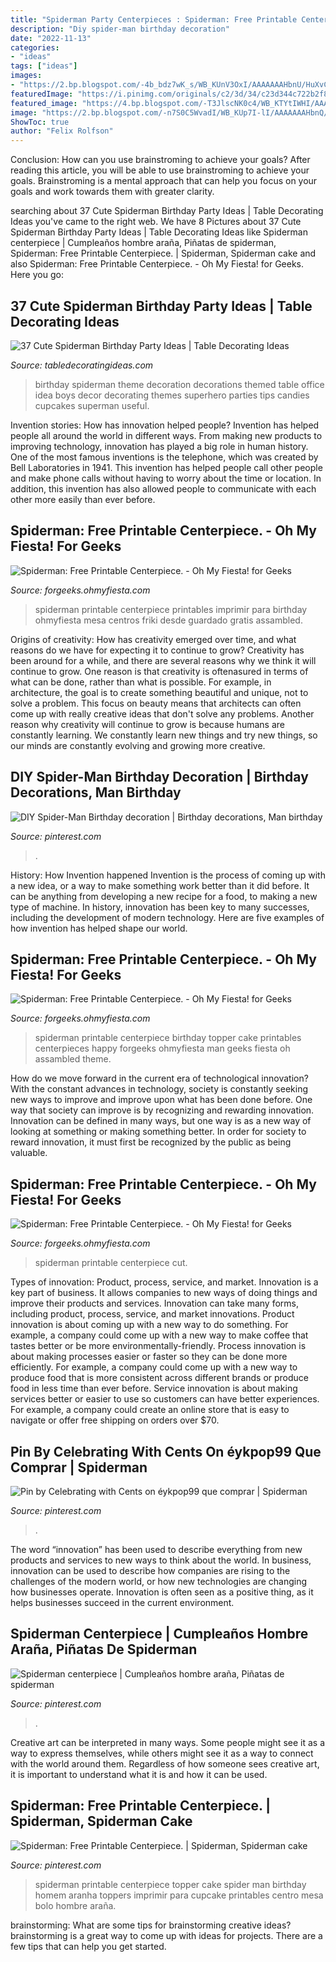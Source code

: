 ```yaml
---
title: "Spiderman Party Centerpieces : Spiderman: Free Printable Centerpiece."
description: "Diy spider-man birthday decoration"
date: "2022-11-13"
categories:
- "ideas"
tags: ["ideas"]
images:
- "https://2.bp.blogspot.com/-4b_bdz7wK_s/WB_KUnV3OxI/AAAAAAAHbnU/HuXvCw4ZMZYNflNOsNUpSWeK6V8O_QUigCLcB/s1600/spiderman-free-printable-centerpiece-014.jpg"
featuredImage: "https://i.pinimg.com/originals/c2/3d/34/c23d344c722b2f8bdc790bab49e9c022.jpg"
featured_image: "https://4.bp.blogspot.com/-T3JlscNK0c4/WB_KTYtIWHI/AAAAAAAHbmo/d7hYX2lc9xk7_7TORVl-A22PTsqLE_p1wCLcB/s1600/spiderman-free-printable-centerpiece-002.jpg"
image: "https://2.bp.blogspot.com/-n7S0C5WvadI/WB_KUp7I-lI/AAAAAAAHbnQ/aFX6cfOHLLgdh1-jJRPd7aNtQemr5SdqgCLcB/s1600/spiderman-free-printable-centerpiece-013.jpg"
ShowToc: true
author: "Felix Rolfson"
---
```



Conclusion: How can you use brainstroming to achieve your goals?
After reading this article, you will be able to use brainstroming to achieve your goals. Brainstroming is a mental approach that can help you focus on your goals and work towards them with greater clarity.

	

		
searching about 37 Cute Spiderman Birthday Party Ideas | Table Decorating Ideas you've came to the right web. We have 8 Pictures about 37 Cute Spiderman Birthday Party Ideas | Table Decorating Ideas like Spiderman centerpiece | Cumpleaños hombre araña, Piñatas de spiderman, Spiderman: Free Printable Centerpiece. | Spiderman, Spiderman cake and also Spiderman: Free Printable Centerpiece. - Oh My Fiesta! for Geeks. Here you go:
		
    
## 37 Cute Spiderman Birthday Party Ideas | Table Decorating Ideas

<img loading=lazy src="http://2.bp.blogspot.com/-IX0yzRjfNzA/UHZBhfl2HLI/AAAAAAAAAvA/MzLp1edRh88/s1600/kids+birthday+party+superhero+spiderman+theme.JPG" onerror="this.onerror=null;this.src='https://tse2.mm.bing.net/th?id=OIP.PdaJYII7aI2PiKaUEoZUdgHaFj&amp;pid=15.1';" alt="37 Cute Spiderman Birthday Party Ideas | Table Decorating Ideas">

_Source: tabledecoratingideas.com_

>birthday spiderman theme decoration decorations themed table office idea boys decor decorating themes superhero parties tips candies cupcakes superman useful. 

	

Invention stories: How has innovation helped people?
Invention has helped people all around the world in different ways. From making new products to improving technology, innovation has played a big role in human history. One of the most famous inventions is the telephone, which was created by Bell Laboratories in 1941. This invention has helped people call other people and make phone calls without having to worry about the time or location. In addition, this invention has also allowed people to communicate with each other more easily than ever before.

    
## Spiderman: Free Printable Centerpiece. - Oh My Fiesta! For Geeks

<img loading=lazy src="https://2.bp.blogspot.com/-n7S0C5WvadI/WB_KUp7I-lI/AAAAAAAHbnQ/aFX6cfOHLLgdh1-jJRPd7aNtQemr5SdqgCLcB/s1600/spiderman-free-printable-centerpiece-013.jpg" onerror="this.onerror=null;this.src='https://tse4.mm.bing.net/th?id=OIP.gGNFomFqEpuyTFGX7nALxgHaKe&amp;pid=15.1';" alt="Spiderman: Free Printable Centerpiece. - Oh My Fiesta! for Geeks">

_Source: forgeeks.ohmyfiesta.com_

>spiderman printable centerpiece printables imprimir para birthday ohmyfiesta mesa centros friki desde guardado gratis assambled. 

	

Origins of creativity: How has creativity emerged over time, and what reasons do we have for expecting it to continue to grow?
Creativity has been around for a while, and there are several reasons why we think it will continue to grow. One reason is that creativity is oftenasured in terms of what can be done, rather than what is possible. For example, in architecture, the goal is to create something beautiful and unique, not to solve a problem. This focus on beauty means that architects can often come up with really creative ideas that don't solve any problems. Another reason why creativity will continue to grow is because humans are constantly learning. We constantly learn new things and try new things, so our minds are constantly evolving and growing more creative.

    
## DIY Spider-Man Birthday Decoration | Birthday Decorations, Man Birthday

<img loading=lazy src="https://i.pinimg.com/originals/c2/3d/34/c23d344c722b2f8bdc790bab49e9c022.jpg" onerror="this.onerror=null;this.src='https://tse3.mm.bing.net/th?id=OIP.CPv_zQFh4vT3vkgtUIno3QHaJ4&amp;pid=15.1';" alt="DIY Spider-Man Birthday decoration | Birthday decorations, Man birthday">

_Source: pinterest.com_

>. 

	

History: How Invention happened
Invention is the process of coming up with a new idea, or a way to make something work better than it did before. It can be anything from developing a new recipe for a food, to making a new type of machine. In history, innovation has been key to many successes, including the development of modern technology. Here are five examples of how invention has helped shape our world.

    
## Spiderman: Free Printable Centerpiece. - Oh My Fiesta! For Geeks

<img loading=lazy src="https://2.bp.blogspot.com/-4b_bdz7wK_s/WB_KUnV3OxI/AAAAAAAHbnU/HuXvCw4ZMZYNflNOsNUpSWeK6V8O_QUigCLcB/s1600/spiderman-free-printable-centerpiece-014.jpg" onerror="this.onerror=null;this.src='https://tse3.mm.bing.net/th?id=OIP.z5Fk94kZYmakNyepuODrDgHaKe&amp;pid=15.1';" alt="Spiderman: Free Printable Centerpiece. - Oh My Fiesta! for Geeks">

_Source: forgeeks.ohmyfiesta.com_

>spiderman printable centerpiece birthday topper cake printables centerpieces happy forgeeks ohmyfiesta man geeks fiesta oh assambled theme. 

	

How do we move forward in the current era of technological innovation? With the constant advances in technology, society is constantly seeking new ways to improve and improve upon what has been done before. One way that society can improve is by recognizing and rewarding innovation. Innovation can be defined in many ways, but one way is as a new way of looking at something or making something better. In order for society to reward innovation, it must first be recognized by the public as being valuable.

    
## Spiderman: Free Printable Centerpiece. - Oh My Fiesta! For Geeks

<img loading=lazy src="https://4.bp.blogspot.com/-T3JlscNK0c4/WB_KTYtIWHI/AAAAAAAHbmo/d7hYX2lc9xk7_7TORVl-A22PTsqLE_p1wCLcB/s1600/spiderman-free-printable-centerpiece-002.jpg" onerror="this.onerror=null;this.src='https://tse1.mm.bing.net/th?id=OIP.hzr78qXoRiFjSVXLp5P-XgHaKe&amp;pid=15.1';" alt="Spiderman: Free Printable Centerpiece. - Oh My Fiesta! for Geeks">

_Source: forgeeks.ohmyfiesta.com_

>spiderman printable centerpiece cut. 

	

Types of innovation: Product, process, service, and market.
Innovation is a key part of business. It allows companies to new ways of doing things and improve their products and services. Innovation can take many forms, including product, process, service, and market innovations. 
Product innovation is about coming up with a new way to do something. For example, a company could come up with a new way to make coffee that tastes better or be more environmentally-friendly. Process innovation is about making processes easier or faster so they can be done more efficiently. For example, a company could come up with a new way to produce food that is more consistent across different brands or produce food in less time than ever before. Service innovation is about making services better or easier to use so customers can have better experiences. For example, a company could create an online store that is easy to navigate or offer free shipping on orders over $70.

    
## Pin By Celebrating With Cents On éykpop99 Que Comprar | Spiderman

<img loading=lazy src="https://i.pinimg.com/736x/17/e7/8e/17e78e7f0ea41a0abbdea22e48e68777.jpg" onerror="this.onerror=null;this.src='https://tse3.mm.bing.net/th?id=OIP.KP4OXXDwWob0FDbz-uMbVgAAAA&amp;pid=15.1';" alt="Pin by Celebrating with Cents on éykpop99 que comprar | Spiderman">

_Source: pinterest.com_

>. 

	

The word “innovation” has been used to describe everything from new products and services to new ways to think about the world. In business, innovation can be used to describe how companies are rising to the challenges of the modern world, or how new technologies are changing how businesses operate. Innovation is often seen as a positive thing, as it helps businesses succeed in the current environment.

    
## Spiderman Centerpiece | Cumpleaños Hombre Araña, Piñatas De Spiderman

<img loading=lazy src="https://i.pinimg.com/originals/cd/fc/93/cdfc93f917a7041dbfe36a4f8c2843cd.jpg" onerror="this.onerror=null;this.src='https://tse1.mm.bing.net/th?id=OIP.XIndR3ar-7XfEEWp0h85qQHaJ4&amp;pid=15.1';" alt="Spiderman centerpiece | Cumpleaños hombre araña, Piñatas de spiderman">

_Source: pinterest.com_

>. 

	

Creative art can be interpreted in many ways. Some people might see it as a way to express themselves, while others might see it as a way to connect with the world around them. Regardless of how someone sees creative art, it is important to understand what it is and how it can be used.

    
## Spiderman: Free Printable Centerpiece. | Spiderman, Spiderman Cake

<img loading=lazy src="https://i.pinimg.com/originals/ea/38/89/ea38899d55ebc7726c3e7015183fea6c.jpg" onerror="this.onerror=null;this.src='https://tse2.mm.bing.net/th?id=OIP._YyEIHYCnnMhn1SePptHcwHaKe&amp;pid=15.1';" alt="Spiderman: Free Printable Centerpiece. | Spiderman, Spiderman cake">

_Source: pinterest.com_

>spiderman printable centerpiece topper cake spider man birthday homem aranha toppers imprimir para cupcake printables centro mesa bolo hombre araña. 

	

brainstorming: What are some tips for brainstorming creative ideas?
brainstorming is a great way to come up with ideas for projects. There are a few tips that can help you get started.

